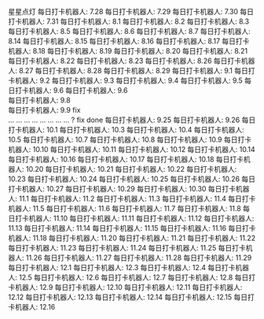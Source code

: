 星星点灯
每日打卡机器人: 7.28
每日打卡机器人: 7.29
每日打卡机器人: 7.30
每日打卡机器人: 7.31
每日打卡机器人: 8.1
每日打卡机器人: 8.2
每日打卡机器人: 8.3
每日打卡机器人: 8.5
每日打卡机器人: 8.6
每日打卡机器人: 8.7
每日打卡机器人: 8.14
每日打卡机器人: 8.15
每日打卡机器人: 8.16
每日打卡机器人: 8.17
每日打卡机器人: 8.18
每日打卡机器人: 8.19
每日打卡机器人: 8.20
每日打卡机器人: 8.21
每日打卡机器人: 8.22
每日打卡机器人: 8.23
每日打卡机器人: 8.26
每日打卡机器人: 8.27
每日打卡机器人: 8.28
每日打卡机器人: 8.29
每日打卡机器人: 9.1
每日打卡机器人: 9.2
每日打卡机器人: 9.3
每日打卡机器人: 9.4
每日打卡机器人: 9.5
每日打卡机器人: 9.6
每日打卡机器人: 9.6  
每日打卡机器人: 9.8  
每日打卡机器人: 9.9 
fix  
...
...
...
...
...
...
...
...
?
fix done
每日打卡机器人: 9.25
每日打卡机器人: 9.26
每日打卡机器人: 10.1
每日打卡机器人: 10.3
每日打卡机器人: 10.4
每日打卡机器人: 10.5
每日打卡机器人: 10.7
每日打卡机器人: 10.8
每日打卡机器人: 10.9
每日打卡机器人: 10.10
每日打卡机器人: 10.11
每日打卡机器人: 10.12
每日打卡机器人: 10.14
每日打卡机器人: 10.16
每日打卡机器人: 10.17
每日打卡机器人: 10.18
每日打卡机器人: 10.20
每日打卡机器人: 10.21
每日打卡机器人: 10.22
每日打卡机器人: 10.23
每日打卡机器人: 10.24
每日打卡机器人: 10.25
每日打卡机器人: 10.26
每日打卡机器人: 10.27
每日打卡机器人: 10.29
每日打卡机器人: 10.30
每日打卡机器人: 11.1
每日打卡机器人: 11.2
每日打卡机器人: 11.3
每日打卡机器人: 11.4
每日打卡机器人: 11.5
每日打卡机器人: 11.6
每日打卡机器人: 11.7
每日打卡机器人: 11.8
每日打卡机器人: 11.10
每日打卡机器人: 11.11
每日打卡机器人: 11.12
每日打卡机器人: 11.13
每日打卡机器人: 11.14
每日打卡机器人: 11.15
每日打卡机器人: 11.16
每日打卡机器人: 11.18
每日打卡机器人: 11.20
每日打卡机器人: 11.21
每日打卡机器人: 11.22
每日打卡机器人: 11.23
每日打卡机器人: 11.24
每日打卡机器人: 11.25
每日打卡机器人: 11.26
每日打卡机器人: 11.27
每日打卡机器人: 11.28
每日打卡机器人: 11.29
每日打卡机器人: 12.1
每日打卡机器人: 12.3
每日打卡机器人: 12.4
每日打卡机器人: 12.5
每日打卡机器人: 12.6
每日打卡机器人: 12.7
每日打卡机器人: 12.8
每日打卡机器人: 12.9
每日打卡机器人: 12.10
每日打卡机器人: 12.11
每日打卡机器人: 12.12
每日打卡机器人: 12.13
每日打卡机器人: 12.14
每日打卡机器人: 12.15
每日打卡机器人: 12.16

